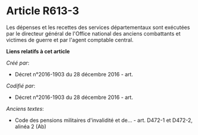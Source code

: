 # Article R613-3

Les dépenses et les recettes des services départementaux sont exécutées par le directeur général de l'Office national des
anciens combattants et victimes de guerre et par l'agent comptable central.

**Liens relatifs à cet article**

_Créé par_:

  - Décret n°2016-1903 du 28 décembre 2016 - art.

_Codifié par_:

  - Décret n°2016-1903 du 28 décembre 2016 - art.

_Anciens textes_:

  - Code des pensions militaires d'invalidité et de... - art. D472-1 et D472-2, alinéa 2 (Ab)
